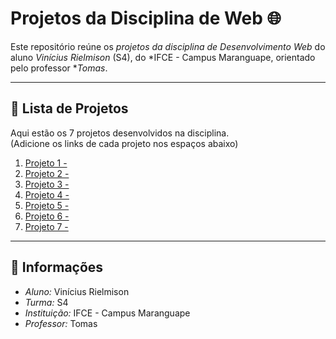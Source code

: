 # Projetos da Disciplina de Web 🌐

Este repositório reúne os *projetos da disciplina de Desenvolvimento Web* do aluno *Vinícius Rielmison* (S4), do *IFCE - Campus Maranguape, orientado pelo professor **Tomas*.  

---

## 📂 Lista de Projetos

Aqui estão os 7 projetos desenvolvidos na disciplina.  
(Adicione os links de cada projeto nos espaços abaixo)

1. [Projeto 1 - ](https://7777755134.github.io/projeto-01-web/)
2. [Projeto 2 - ](https://7777755134.github.io/projeto-02-web/)
3. [Projeto 3 - ](https://7777755134.github.io/projeto-03-web/)
4. [Projeto 4 - ](link-do-projeto-4)
5. [Projeto 5 - ](https://7777755134.github.io/projeto-05-web/)
6. [Projeto 6 - ](https://7777755134.github.io/projeto-06-web/)
7. [Projeto 7 - ](https://7777755134.github.io/projeto-07-web/)

---

## 📌 Informações

- *Aluno:* Vinícius Rielmison  
- *Turma:* S4  
- *Instituição:* IFCE - Campus Maranguape  
- *Professor:* Tomas  


